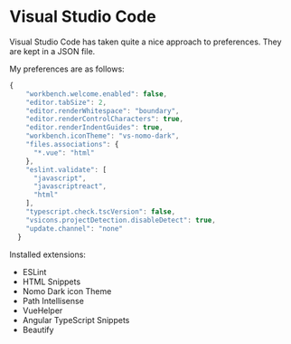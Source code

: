# Visual Studio Code

Visual Studio Code has taken quite a nice approach to preferences. They are kept in a JSON file.

My preferences are as follows:

```js
{
    "workbench.welcome.enabled": false,
    "editor.tabSize": 2,
    "editor.renderWhitespace": "boundary",
    "editor.renderControlCharacters": true,
    "editor.renderIndentGuides": true,
    "workbench.iconTheme": "vs-nomo-dark",
    "files.associations": {
      "*.vue": "html"
    },
    "eslint.validate": [
      "javascript",
      "javascriptreact",
      "html"
    ],
    "typescript.check.tscVersion": false,
    "vsicons.projectDetection.disableDetect": true,
    "update.channel": "none"
  }
```

Installed extensions:

- ESLint
- HTML Snippets
- Nomo Dark icon Theme
- Path Intellisense
- VueHelper
- Angular TypeScript Snippets
- Beautify
